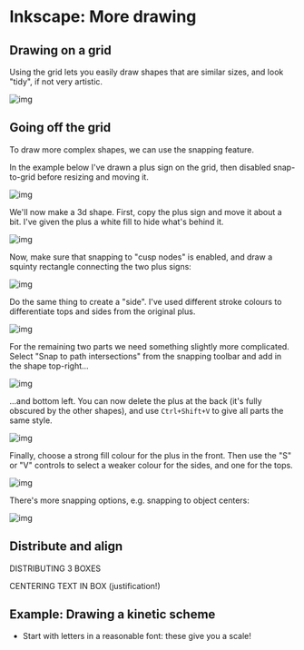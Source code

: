 # Inkscape: More drawing

## Drawing on a grid

Using the grid lets you easily draw shapes that are similar sizes, and look "tidy", if not very artistic.

![img](./figures-2/shapes.png)

## Going off the grid

To draw more complex shapes, we can use the snapping feature.

In the example below I've drawn a plus sign on the grid, then disabled snap-to-grid before resizing and moving it.

![img](./figures-2/shapes-3d-1.png)

We'll now make a 3d shape.
First, copy the plus sign and move it about a bit.
I've given the plus a white fill to hide what's behind it.

![img](./figures-2/shapes-3d-2.png)

Now, make sure that snapping to "cusp nodes" is enabled, and draw a squinty rectangle connecting the two plus signs:

![img](./figures-2/shapes-3d-3.png)

Do the same thing to create a "side".
I've used different stroke colours to differentiate tops and sides from the original plus.

![img](./figures-2/shapes-3d-4.png)

For the remaining two parts we need something slightly more complicated.
Select "Snap to path intersections" from the snapping toolbar and add in the shape top-right...

![img](./figures-2/shapes-3d-5.png)

...and bottom left.
You can now delete the plus at the back (it's fully obscured by the other shapes), and use `Ctrl+Shift+V` to give all parts the same style.

![img](./figures-2/shapes-3d-6.png)

Finally, choose a strong fill colour for the plus in the front.
Then use the "S" or "V" controls to select a weaker colour for the sides, and one for the tops.

![img](./figures-2/shapes-3d-7.png)

There's more snapping options, e.g. snapping to object centers:

![img](./figures-2/shapes-3d-8.png)

## Distribute and align

DISTRIBUTING 3 BOXES

CENTERING TEXT IN BOX (justification!)

## Example: Drawing a kinetic scheme

- Start with letters in a reasonable font: these give you a scale!

